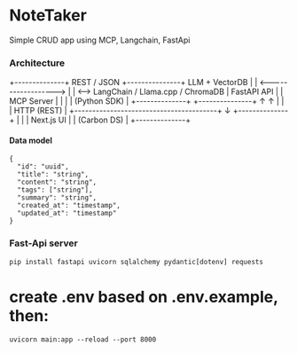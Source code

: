 # NoteTaker
Simple CRUD app using MCP, Langchain, FastApi

### Architecture

+--------------+      REST / JSON       +---------------+       LLM + VectorDB
|              |  <------------------>  |               | <-->  LangChain / Llama.cpp / ChromaDB
|  FastAPI API |                        |  MCP Server   |
|              |                        |  (Python SDK) |
+--------------+                        +---------------+
       ↑                                         ↑
       |                                         |
       |              HTTP (REST)               |
       +----------------------------------------+
                         ↓
                  +--------------+
                  |              |
                  | Next.js UI   |
                  | (Carbon DS)  |
                  +--------------+

#### Data model
```
{
  "id": "uuid",
  "title": "string",
  "content": "string",
  "tags": ["string"],
  "summary": "string",
  "created_at": "timestamp",
  "updated_at": "timestamp"
}
```

### Fast-Api server

```pip install fastapi uvicorn sqlalchemy pydantic[dotenv] requests```

# create .env based on .env.example, then:
```uvicorn main:app --reload --port 8000```

